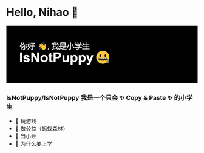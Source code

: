 # Hello, Nihao 👋
<img src="https://raw.githubusercontent.com/IsNotPuppy/IsNotPuppy/main/download.png" alt="banner that says Sarah hart Landolt - software developer, artist, designer">

### **IsNotPuppy/IsNotPuppy** 我是一个只会 ✨ Copy & Paste ✨ 的小学生

- 🔭 玩游戏
- 🌱 做公益（蚂蚁森林）
- 🤡 当小丑
- 🤔 为什么要上学
